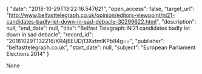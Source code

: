{
  "date": "2018-10-29T13:22:16.547621", 
  "open_access": false, 
  "target_url": "http://www.belfasttelegraph.co.uk/opinion/editors-viewpoint/ni21-candidates-badly-let-down-in-sad-debacle-30299622.html", 
  "description": null, 
  "end_date": null, 
  "title": "Belfast Telegraph: NI21 candidates badly let down in sad debacle", 
  "record_id": "20181029T132216/KR4jBEUDj13XxtmIKPb84g==", 
  "publisher": "belfasttelegraph.co.uk", 
  "start_date": null, 
  "subject": "European Parliament Elections 2014"
}

None